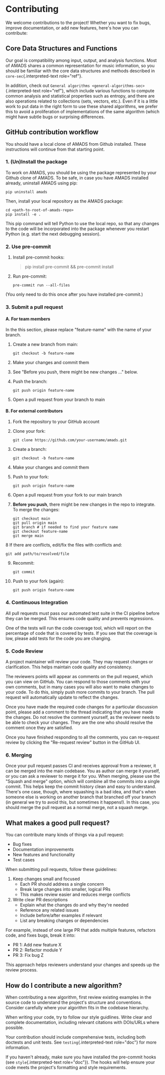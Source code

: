 # Contributing

We welcome contributions to the project! Whether you want to fix bugs,
improve documentation, or add new features, here\'s how you can
contribute:

## Core Data Structures and Functions

Our goal is compatibility among input, output, and analysis functions.
Most of AMADS shares a common representation for music information, so
you should be familiar with the core data structures and methods
described in `core-sec`{.interpreted-text role="ref"}.

In addition, check out `General algorithms
<general-algorithms-sec>`{.interpreted-text role="ref"}, which include
various functions to compute common analysis and statistical properties
such as entropy, and there are also operations related to collections
(sets, vectors, etc.). Even if it is a little work to put data in the
right form to use these shared algorithms, we prefer this to avoid a
proliferation of implementations of the same algorithm (which might have
subtle bugs or surprising differences.

## GitHub contribution workflow

You should have a local clone of AMADS from Github installed. These
instructions will continue from that starting point.

### 1. (Un)Install the package

To work on AMADS, you should be using the package represented by your
Github clone of AMADS. To be safe, in case you have AMADS installed
already, uninstall AMADS using pip:

    pip uninstall amads

Then, install your local repository as the AMADS package:

    cd <path-to-root-of-amads-repo>
    pip install -e .

This pip command will tell Python to use the local repo, so that any
changes to the code will be incorporated into the package whenever you
restart Python (e.g. start the next debugging session).

### 2. Use pre-commit

1.  Install pre-commit hooks:

    > pip install pre-commit && pre-commit install

2.  Run pre-commit:

        pre-commit run --all-files

(You only need to do this once after you have installed pre-commit.)

### 3. Submit a pull request

#### A. For team members

In the this section, please replace \"feature-name\" with the name of
your branch.

1.  Create a new branch from main:

        git checkout -b feature-name

2.  Make your changes and commit them

3.  See \"Before you push, there might be new changes \...\" below.

4.  Push the branch:

        git push origin feature-name

5.  Open a pull request from your branch to main

#### B. For external contributors

1.  Fork the repository to your GitHub account

2.  Clone your fork:

        git clone https://github.com/your-username/amads.git

3.  Create a branch:

        git checkout -b feature-name

4.  Make your changes and commit them

5.  Push to your fork:

        git push origin feature-name

6.  Open a pull request from your fork to our main branch

7.  **Before you push**, there might be new changes in the repo to
    integrate. To merge the changes:

        git checkout main
        git pull origin main
        git branch # if needed to find your feature name
        git checkout feature-name
        git merge main

8 If there are conflicts, edit/fix the files with conflicts and:

    git add path/to/resolved/file

9.  Recommit:

        git commit

10. Push to your fork (again):

        git push origin feature-name

### 4. Continuous Integration

All pull requests must pass our automated test suite in the CI pipeline
before they can be merged. This ensures code quality and prevents
regressions.

One of the tests will run the code coverage tool, which will report on
the percentage of code that is covered by tests. If you see that the
coverage is low, please add tests for the code you are changing.

### 5. Code Review

A project maintainer will review your code. They may request changes or
clarification. This helps maintain code quality and consistency.

The reviewers points will appear as comments on the pull request, which
you can view on GitHub. You can respond to those comments with your own
comments, but in many cases you will also want to make changes to your
code. To do this, simply push more commits to your branch. The pull
request will automatically update to reflect the changes.

Once you have made the required code changes for a particular discussion
point, please add a comment to the thread indicating that you have made
the changes. Do not resolve the comment yourself, as the reviewer needs
to be able to check your changes. They are the one who should resolve
the comment once they are satisfied.

Once you have finished responding to all the comments, you can
re-request review by clicking the \"Re-request review\" button in the
GitHub UI.

### 6. Merging

Once your pull request passes CI and receives approval from a reviewer,
it can be merged into the main codebase. You as author can merge it
yourself, or you can ask a reviewer to merge it for you. When merging,
please use the \"Squash and merge\" option, which will combine all the
commits into a single commit. This helps keep the commit history clean
and easy to understand. There\'s one case, though, where squashing is a
bad idea, and that\'s when someone else is working on another branch
that branched off your branch (in general we try to avoid this, but
sometimes it happens!). In this case, you should merge the pull request
as a normal merge, not a squash merge.

## What makes a good pull request?

You can contribute many kinds of things via a pull request:

-   Bug fixes
-   Documentation improvements
-   New features and functionality
-   Test cases

When submitting pull requests, follow these guidelines:

1.  Keep changes small and focused
    -   Each PR should address a single concern
    -   Break large changes into smaller, logical PRs
    -   This makes review easier and reduces merge conflicts
2.  Write clear PR descriptions
    -   Explain what the changes do and why they\'re needed
    -   Reference any related issues
    -   Include before/after examples if relevant
    -   List any breaking changes or dependencies

For example, instead of one large PR that adds multiple features,
refactors code, and fixes bugs, break it into:

-   PR 1: Add new feature X
-   PR 2: Refactor module Y
-   PR 3: Fix bug Z

This approach helps reviewers understand your changes and speeds up the
review process.

## How do I contribute a new algorithm?

When contributing a new algorithm, first review existing examples in the
source code to understand the project\'s structure and conventions.
Consider carefully where your algorithm fits in the codebase hierarchy.

When writing your code, try to follow our style guidlines. Write clear
and complete documentation, including relevant citations with DOIs/URLs
where possible.

Your contribution should include comprehensive tests, including both
doctests and unit tests. See `testing`{.interpreted-text role="doc"} for
more information.

If you haven\'t already, make sure you have installed the pre-commit
hooks (see `style`{.interpreted-text role="doc"}). The hooks will help
ensure your code meets the project\'s formatting and style requirements.

